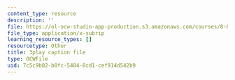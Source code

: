 ```yaml
---
content_type: resource
description: ''
file: https://ol-ocw-studio-app-production.s3.amazonaws.com/courses/8-01sc-classical-mechanics-fall-2016/7c5c9b02b0fc54848cd1cef914d542b9_lw9W32ezQhM.vtt
file_type: application/x-subrip
learning_resource_types: []
resourcetype: Other
title: 3play caption file
type: OCWFile
uid: 7c5c9b02-b0fc-5484-8cd1-cef914d542b9
---
```

